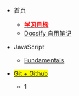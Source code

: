 <!--侧边导航-->

- 首页

  - [<span style="color:red;font-weight:bold">学习目标</span>](docs/goals.md)
  - [Docsify 自用笔记](docs/info.md)

- JavaScript
  - [Fundamentals](docs/notes/javascript-1.md)

- <mark>[Git + Github](docs/notes/git-1.md)</mark>
  - 1